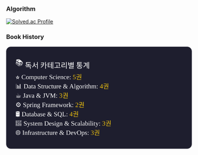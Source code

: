 ### Algorithm
[![Solved.ac Profile](https://mazassumnida.wtf/api/v2/generate_badge?boj=chho410)](https://solved.ac/chho410/)
### Book History
<img src="https://raw.githubusercontent.com/ghtjr410/ghtjr410/refs/heads/main/reading_stats.svg">
